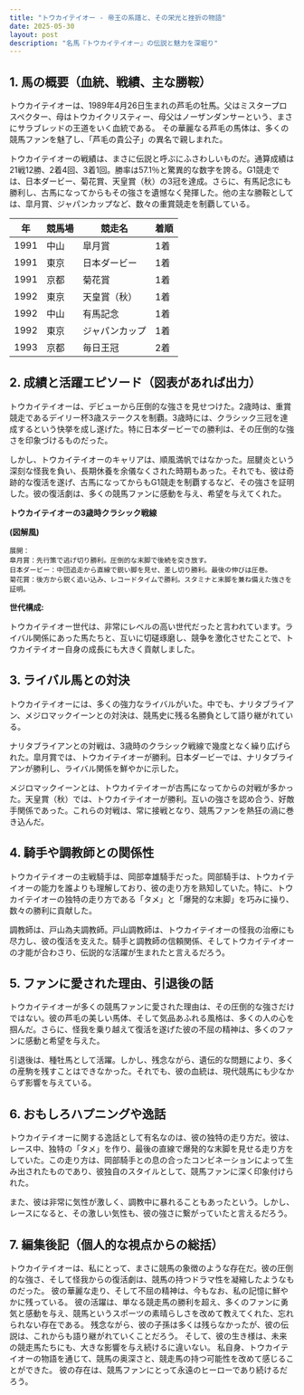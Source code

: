 ```yaml
---
title: "トウカイテイオー - 帝王の系譜と、その栄光と挫折の物語"
date: 2025-05-30
layout: post
description: "名馬『トウカイテイオー』の伝説と魅力を深堀り"
---
```


## 1. 馬の概要（血統、戦績、主な勝鞍）

トウカイテイオーは、1989年4月26日生まれの芦毛の牡馬。父はミスタープロスペクター、母はトウカイクリスティー、母父はノーザンダンサーという、まさにサラブレッドの王道をいく血統である。  その華麗なる芦毛の馬体は、多くの競馬ファンを魅了し、「芦毛の貴公子」の異名で親しまれた。

トウカイテイオーの戦績は、まさに伝説と呼ぶにふさわしいものだ。通算成績は21戦12勝、2着4回、3着1回。勝率は57.1％と驚異的な数字を誇る。G1競走では、日本ダービー、菊花賞、天皇賞（秋）の3冠を達成。さらに、有馬記念にも勝利し、古馬になってからもその強さを遺憾なく発揮した。他の主な勝鞍としては、皐月賞、ジャパンカップなど、数々の重賞競走を制覇している。

| 年 | 競馬場 | 競走名 | 着順 |
|---|---|---|---|
| 1991 | 中山 | 皐月賞 | 1着 |
| 1991 | 東京 | 日本ダービー | 1着 |
| 1991 | 京都 | 菊花賞 | 1着 |
| 1992 | 東京 | 天皇賞（秋） | 1着 |
| 1992 | 中山 | 有馬記念 | 1着 |
| 1992 | 東京 | ジャパンカップ | 1着 |
| 1993 | 京都 | 毎日王冠 | 2着 |


## 2. 成績と活躍エピソード（図表があれば出力）

トウカイテイオーは、デビューから圧倒的な強さを見せつけた。2歳時は、重賞競走であるデイリー杯3歳ステークスを制覇。3歳時には、クラシック三冠を達成するという快挙を成し遂げた。特に日本ダービーでの勝利は、その圧倒的な強さを印象づけるものだった。

しかし、トウカイテイオーのキャリアは、順風満帆ではなかった。屈腱炎という深刻な怪我を負い、長期休養を余儀なくされた時期もあった。それでも、彼は奇跡的な復活を遂げ、古馬になってからもG1競走を制覇するなど、その強さを証明した。彼の復活劇は、多くの競馬ファンに感動を与え、希望を与えてくれた。

**トウカイテイオーの3歳時クラシック戦線**

**(図解風)**

```
展開：
皐月賞：先行策で逃げ切り勝利。圧倒的な末脚で後続を突き放す。
日本ダービー：中団追走から直線で鋭い脚を見せ、差し切り勝利。最後の伸びは圧巻。
菊花賞：後方から鋭く追い込み、レコードタイムで勝利。スタミナと末脚を兼ね備えた強さを証明。
```

**世代構成:**

トウカイテイオー世代は、非常にレベルの高い世代だったと言われています。ライバル関係にあった馬たちと、互いに切磋琢磨し、競争を激化させたことで、トウカイテイオー自身の成長にも大きく貢献しました。


## 3. ライバル馬との対決

トウカイテイオーには、多くの強力なライバルがいた。中でも、ナリタブライアン、メジロマックイーンとの対決は、競馬史に残る名勝負として語り継がれている。

ナリタブライアンとの対戦は、3歳時のクラシック戦線で幾度となく繰り広げられた。皐月賞では、トウカイテイオーが勝利。日本ダービーでは、ナリタブライアンが勝利し、ライバル関係を鮮やかに示した。

メジロマックイーンとは、トウカイテイオーが古馬になってからの対戦が多かった。天皇賞（秋）では、トウカイテイオーが勝利。互いの強さを認め合う、好敵手関係であった。これらの対戦は、常に接戦となり、競馬ファンを熱狂の渦に巻き込んだ。


## 4. 騎手や調教師との関係性

トウカイテイオーの主戦騎手は、岡部幸雄騎手だった。岡部騎手は、トウカイテイオーの能力を誰よりも理解しており、彼の走り方を熟知していた。特に、トウカイテイオーの独特の走り方である「タメ」と「爆発的な末脚」を巧みに操り、数々の勝利に貢献した。

調教師は、戸山為夫調教師。戸山調教師は、トウカイテイオーの怪我の治療にも尽力し、彼の復活を支えた。騎手と調教師の信頼関係、そしてトウカイテイオーの才能が合わさり、伝説的な活躍が生まれたと言えるだろう。


## 5. ファンに愛された理由、引退後の話

トウカイテイオーが多くの競馬ファンに愛された理由は、その圧倒的な強さだけではない。彼の芦毛の美しい馬体、そして気品あふれる風格は、多くの人の心を掴んだ。さらに、怪我を乗り越えて復活を遂げた彼の不屈の精神は、多くのファンに感動と希望を与えた。

引退後は、種牡馬として活躍。しかし、残念ながら、遺伝的な問題により、多くの産駒を残すことはできなかった。それでも、彼の血統は、現代競馬にも少なからず影響を与えている。


## 6. おもしろハプニングや逸話

トウカイテイオーに関する逸話として有名なのは、彼の独特の走り方だ。彼は、レース中、独特の「タメ」を作り、最後の直線で爆発的な末脚を見せる走り方をしていた。この走り方は、岡部騎手との息の合ったコンビネーションによって生み出されたものであり、彼独自のスタイルとして、競馬ファンに深く印象付けられた。

また、彼は非常に気性が激しく、調教中に暴れることもあったという。しかし、レースになると、その激しい気性も、彼の強さに繋がっていたと言えるだろう。


## 7. 編集後記（個人的な視点からの総括）

トウカイテイオーは、私にとって、まさに競馬の象徴のような存在だ。彼の圧倒的な強さ、そして怪我からの復活劇は、競馬の持つドラマ性を凝縮したようなものだった。  彼の華麗な走り、そして不屈の精神は、今もなお、私の記憶に鮮やかに残っている。  彼の活躍は、単なる競走馬の勝利を超え、多くのファンに勇気と感動を与え、競馬というスポーツの素晴らしさを改めて教えてくれた、忘れられない存在である。  残念ながら、彼の子孫は多くは残らなかったが、彼の伝説は、これからも語り継がれていくことだろう。  そして、彼の生き様は、未来の競走馬たちにも、大きな影響を与え続けるに違いない。  私自身、トウカイテイオーの物語を通じて、競馬の奥深さと、競走馬の持つ可能性を改めて感じることができた。  彼の存在は、競馬ファンにとって永遠のヒーローであり続けるだろう。
